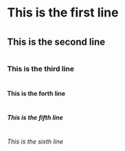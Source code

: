 # <h1> This is the first line </h1>
# <h2> This is the second line </h2>
# <h3> This is the third line </h3>
# <h4> This is the forth line </h4>
# <h5> This is the fifth line </h5>
# <h6> This is the sixth line </h6>
